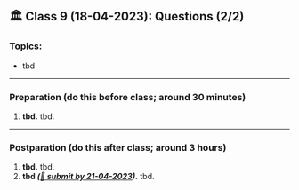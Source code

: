 
## 🏛 Class 9 (18-04-2023): Questions (2/2)

### Topics:
- tbd

----

### Preparation (do this before class; around 30 minutes)

1. **tbd.** tbd.

-----

### Postparation (do this after class; around 3 hours)

1. **tbd.** tbd.
7. **tbd _([📩 submit by 21-04-2023](tbd.url))_.** tbd.